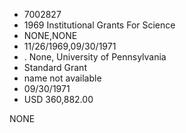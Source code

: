 * 7002827
* 1969 Institutional Grants For Science
* NONE,NONE
* 11/26/1969,09/30/1971
*  . None, University of Pennsylvania
* Standard Grant
*   name not available
* 09/30/1971
* USD 360,882.00

NONE